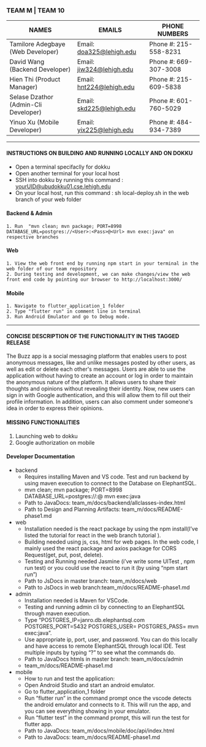 ### **TEAM M** | **TEAM 10**


| NAMES | EMAILS | PHONE NUMBERS | 
| --- | --- | --- |
| Tamilore Adegbaye (Web Developer)	| Email: doa325@lehigh.edu | Phone #: 215-558-8231 |
| David Wang (Backend Developer)         | Email: jiw324@lehigh.edu | Phone #: 669-307-3008 |
| Hien Thi (Product Manager) 			| Email: hnt224@lehigh.edu | Phone #: 215-609-5838 |
| Selase Dzathor (Admin-Cli Developer) 	| Email: skd225@lehigh.edu | Phone #: 601-760-5029 |
| Yinuo Xu (Mobile Developer) 			| Email: yix225@lehigh.edu | Phone #: 484-934-7389 |



---

#### **INSTRUCTIONS ON BUILDING AND RUNNING LOCALLY AND ON DOKKU**
- Open a terminal specifaclly for dokku
- Open another terminal for your local host
- SSH into dokku by running this command : yourUID@ubudokku01.cse.lehigh.edu
- On your local host, run this command : sh local-deploy.sh in the web branch of your web folder


#### Backend & Admin
	1. Run  "mvn clean; mvn package; PORT=8998 DATABASE_URL=postgres://<User>:<Pass>@<Url> mvn exec:java" on respective branches
	
#### Web
	1. View the web front end by running npm start in your terminal in the web folder of our team repository
	2. During testing and development, we can make changes/view the web front end code by pointing our browser to http://localhost:3000/
	
#### Mobile
	1. Navigate to flutter_application_1 folder
	2. Type "flutter run" in comment line in terminal
	3. Run Android Emulator and go to Debug mode.
--- 




#### **CONCISE DESCRIPTION OF THE FUNCTIONALITY IN THIS TAGGED RELEASE**
The Buzz app is a social messaging platform that enables users to post anonymous messages, like and unlike messages posted by other users, as well as edit or delete each other's messages. Users are able to use the application without having to create an account or log in order to maintain the anonymous nature of the platform. It allows users to share their thoughts and opinions without revealing their identity.
Now, new users can sign in with Google authentication, and this will allow them to fill out their profile information. In addition, users can also comment under someone's idea in order to express their opinions. 

#### **MISSING FUNCTIONALITIES**
1. Launching web to dokku
2. Google authorization on mobile

#### **Developer Documentation**
* backend
	* Requires installing Maven and VS code. Test and run backend by using maven execution to connect to the Database on ElephantSQL.
	* mvn clean; mvn package; PORT=8998 DATABASE_URL=postgres://<User>:<Pass>@<Url> mvn exec:java
	* Path to JavaDocs: team_m/docs/backend/allclasses-index.html	
	* Path to Design and Planning Artifacts: team_m/docs/README-phase1.md
* web
	* Installation needed is the react package by using the npm install(I’ve listed the tutorial for react in the web branch tutorial ). 
	* Building needed using js, css, html for web pages.  In the web code, I mainly used the react package and axios package for CORS Request(get, put, post, delete). 
	* Testing and Running needed Jasmine (i’ve write some UITest , npm run test) or you could use the react to run it (by using “npm start run”)	
	* Path to JsDocs in master branch: team_m/docs/web
	* Path to JsDocs  in web branch:team_m/docs/README-phase1.md
* admin
	* Installation needed is Maven for VSCode.
	* Testing and running admin cli by connecting to an ElephantSQL through maven execution.
	* Type “POSTGRES_IP=janro.db.elephantsql.com POSTGRES_PORT=5432 POSTGRES_USER=<user> POSTGRES_PASS=<password> mvn exec:java”.
	* Use appropriate ip, port, user, and password. You can do this locally and have access to remote ElephantSQL through local IDE. Test multiple inputs by typing “?” to see what the commands do.
	* Path to JavaDocs htmls in master branch: team_m/docs/admin
	* team_m/docs/README-phase1.md
* mobile
	* How to run and test the application:
	* Open Android Studio and start an android emulator.
	* Go to flutter_application_1 folder
	* Run “flutter run” in the command prompt once the vscode detects the android emulator and connects to it. This will run the app, and you can see everything showing in your emulator.
	* Run “flutter test” in the command prompt, this will run the test for flutter app.
	* Path to JavaDocs: team_m/docs/mobile/doc/api/index.html
	* Path to JavaDocs: team_m/docs/README-phase1.md